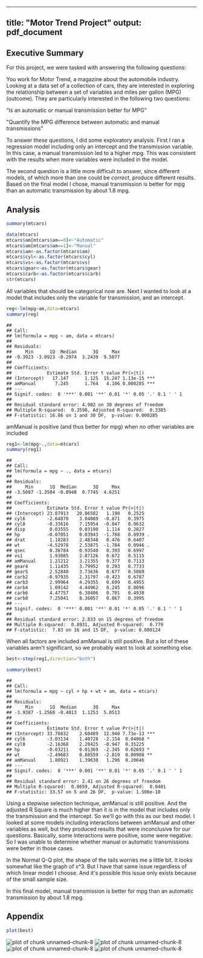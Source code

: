 

---
title: "Motor Trend Project"
output: pdf_document
---

Executive Summary
---

For this project, we were tasked with answering the following questions:

You work for Motor Trend, a magazine about the automobile industry. Looking at a data set of a collection of cars, they are interested in exploring the relationship between a set of variables and miles per gallon (MPG) (outcome). They are particularly interested in the following two questions: 

“Is an automatic or manual transmission better for MPG” 

"Quantify the MPG difference between automatic and manual transmissions"

To answer these questions, I did some exploratory analysis. First I ran a regression model including only an intercept and the transmission variable. In this case, a manual transmission led to a higher mpg. This was consistent with the results when more variables were included in the model.

The second question is a little more difficult to answer, since different models, of which more than one could be *correct*, produce different results. Based on the final model I chose, manual transmission is better for mpg than an automatic transmission by about 1.8 mpg.

Analysis
---


```r
summary(mtcars)
```


```r
data(mtcars)
mtcars$am[mtcars$am==0]<-"Automatic"
mtcars$am[mtcars$am==1]<-"Manual"
mtcars$am<-as.factor(mtcars$am)
mtcars$cyl<-as.factor(mtcars$cyl)
mtcars$vs<-as.factor(mtcars$vs)
mtcars$gear<-as.factor(mtcars$gear)
mtcars$carb<-as.factor(mtcars$carb)
str(mtcars)
```

All variables that should be categorical now are. Next I wanted to look at a model that includes only the variable for transmission, and an intercept.


```r
reg<-lm(mpg~am,data=mtcars)
summary(reg)
```

```
## 
## Call:
## lm(formula = mpg ~ am, data = mtcars)
## 
## Residuals:
##     Min      1Q  Median      3Q     Max 
## -9.3923 -3.0923 -0.2974  3.2439  9.5077 
## 
## Coefficients:
##             Estimate Std. Error t value Pr(>|t|)    
## (Intercept)   17.147      1.125  15.247 1.13e-15 ***
## amManual       7.245      1.764   4.106 0.000285 ***
## ---
## Signif. codes:  0 '***' 0.001 '**' 0.01 '*' 0.05 '.' 0.1 ' ' 1
## 
## Residual standard error: 4.902 on 30 degrees of freedom
## Multiple R-squared:  0.3598,	Adjusted R-squared:  0.3385 
## F-statistic: 16.86 on 1 and 30 DF,  p-value: 0.000285
```

amManual is positive (and thus better for mpg) when no other variables are included


```r
reg1<-lm(mpg~.,data=mtcars)
summary(reg1)
```

```
## 
## Call:
## lm(formula = mpg ~ ., data = mtcars)
## 
## Residuals:
##     Min      1Q  Median      3Q     Max 
## -3.5087 -1.3584 -0.0948  0.7745  4.6251 
## 
## Coefficients:
##             Estimate Std. Error t value Pr(>|t|)  
## (Intercept) 23.87913   20.06582   1.190   0.2525  
## cyl6        -2.64870    3.04089  -0.871   0.3975  
## cyl8        -0.33616    7.15954  -0.047   0.9632  
## disp         0.03555    0.03190   1.114   0.2827  
## hp          -0.07051    0.03943  -1.788   0.0939 .
## drat         1.18283    2.48348   0.476   0.6407  
## wt          -4.52978    2.53875  -1.784   0.0946 .
## qsec         0.36784    0.93540   0.393   0.6997  
## vs1          1.93085    2.87126   0.672   0.5115  
## amManual     1.21212    3.21355   0.377   0.7113  
## gear4        1.11435    3.79952   0.293   0.7733  
## gear5        2.52840    3.73636   0.677   0.5089  
## carb2       -0.97935    2.31797  -0.423   0.6787  
## carb3        2.99964    4.29355   0.699   0.4955  
## carb4        1.09142    4.44962   0.245   0.8096  
## carb6        4.47757    6.38406   0.701   0.4938  
## carb8        7.25041    8.36057   0.867   0.3995  
## ---
## Signif. codes:  0 '***' 0.001 '**' 0.01 '*' 0.05 '.' 0.1 ' ' 1
## 
## Residual standard error: 2.833 on 15 degrees of freedom
## Multiple R-squared:  0.8931,	Adjusted R-squared:  0.779 
## F-statistic:  7.83 on 16 and 15 DF,  p-value: 0.000124
```

When all factors are included amManual is still positive. But a lot of these variables aren't significant, so we probably want to look at something else.


```r
best<-step(reg1,direction="both")
```


```r
summary(best)
```

```
## 
## Call:
## lm(formula = mpg ~ cyl + hp + wt + am, data = mtcars)
## 
## Residuals:
##     Min      1Q  Median      3Q     Max 
## -3.9387 -1.2560 -0.4013  1.1253  5.0513 
## 
## Coefficients:
##             Estimate Std. Error t value Pr(>|t|)    
## (Intercept) 33.70832    2.60489  12.940 7.73e-13 ***
## cyl6        -3.03134    1.40728  -2.154  0.04068 *  
## cyl8        -2.16368    2.28425  -0.947  0.35225    
## hp          -0.03211    0.01369  -2.345  0.02693 *  
## wt          -2.49683    0.88559  -2.819  0.00908 ** 
## amManual     1.80921    1.39630   1.296  0.20646    
## ---
## Signif. codes:  0 '***' 0.001 '**' 0.01 '*' 0.05 '.' 0.1 ' ' 1
## 
## Residual standard error: 2.41 on 26 degrees of freedom
## Multiple R-squared:  0.8659,	Adjusted R-squared:  0.8401 
## F-statistic: 33.57 on 5 and 26 DF,  p-value: 1.506e-10
```

Using a stepwise selection technique, amManual is still positive. And the adjusted R Square is much higher than it is in the model that includes only the transmission and the intercept. So we'll go with this as our best model. I looked at some models including interactions between amManual and other variables as well, but they produced results that were inconclusive for our questions. Basically, some interactions were positive, some were negative. So I was unable to determine whether manual or automatic transmissions were better in those cases.

In the Normal Q-Q plot, the shape of the tails worries me a little bit. It looks somewhat like the graph of x^3. But I have that same issue regardless of which linear model I choose. And it's possible this issue only exists because of the small sample size.

In this final model, manual transmission is better for mpg than an automatic transmission by about 1.8 mpg.



Appendix
---

```r
plot(best)
```

![plot of chunk unnamed-chunk-8](figure/unnamed-chunk-8-1.png) ![plot of chunk unnamed-chunk-8](figure/unnamed-chunk-8-2.png) ![plot of chunk unnamed-chunk-8](figure/unnamed-chunk-8-3.png) ![plot of chunk unnamed-chunk-8](figure/unnamed-chunk-8-4.png) 

